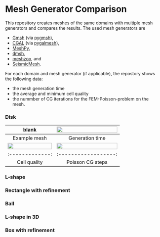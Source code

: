 # Mesh Generator Comparison

This repository creates meshes of the same domains with multiple mesh generators and
compares the results. The used mesh generators are

  * [Gmsh](https://gmsh.info/) (via [pygmsh](https://github.com/nschloe/pygmsh)),
  * [CGAL](https://www.cgal.org/) (via [pygalmesh](https://github.com/nschloe/pygalmesh)),
  * [MeshPy](https://github.com/inducer/meshpy),
  * [dmsh](https://github.com/nschloe/dmsh),
  * [meshzoo](https://github.com/nschloe/meshzoo), and
  * [SeismicMesh](https://github.com/krober10nd/SeismicMesh).

For each domain and mesh generator (if applicable), the repostory shows the following data:
   * the mesh generation time
   * the average and minimum cell quality
   * the nummber of CG iterations for the FEM-Poisson-problem on the mesh.

### Disk

blank | <img src="https://nschloe.github.io/meshgen-comparison/disk-times.svg" width="100%"> |
:-------------:|:-----------------:|
Example mesh   |  Generation time  |
| <img src="https://nschloe.github.io/meshgen-comparison/disk-quality.svg" width="100%"> |<img src="https://nschloe.github.io/meshgen-comparison/disk-poisson.svg" width="100%"> |
:-------------:|:------------------:|
Cell quality   |  Poisson CG steps  |


### L-shape

### Rectangle with refinement

### Ball

### L-shape in 3D

### Box with refinement

